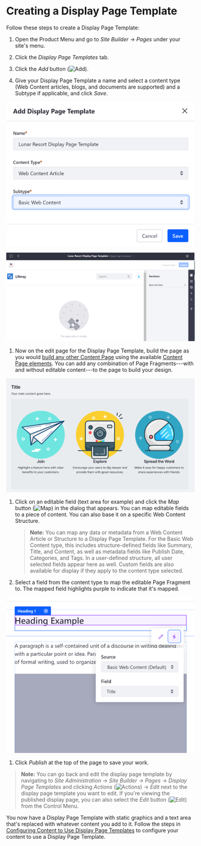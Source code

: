 # Creating a Display Page Template

Follow these steps to create a Display Page Template:

1. Open the Product Menu and go to *Site Builder* &rarr; *Pages* under your site's menu.

1. Click the *Display Page Templates* tab.

1. Click the *Add* button (![Add](../../images/icon-add.png)).

1. Give your Display Page Template a name and select a content type (Web Content articles, blogs, and documents are supported) and a Subtype if applicable, and click *Save*.

  ![Figure 1: Select an Asset type and Subtype.](./creating-a-display-page-template/images/01.png)

  ![Figure 2: The Display Page Template creation interface is the same as a standard Content Page.](./creating-a-display-page-template/images/02.png)

1. Now on the edit page for the Display Page Template, build the page as you would [build any other Content Page](../02-creating-pages/04-building-content-pages.md) using the available [Content Page elements](../02-creating-pages/03-content-page-elements.md). You can add any combination of Page Fragments---with and without editable content---to the page to build your design.

  ![Figure 3: The content structure is mapped to the Page Fragments of the Display Page Template.](./creating-a-display-page-template/images/03.png)

1. Click on an editable field (text area for example) and click the *Map* button (![Map](../../images/icon-map.png)) in the dialog that appears. You can map editable fields to a piece of content. You can also base it on a specific Web Content Structure.

    > **Note:** You can map any data or metadata from a Web Content Article or Structure to a Display Page Template. For the Basic Web Content type, this includes structure-defined fields like Summary, Title, and Content, as well as metadata fields like Publish Date, Categories, and Tags. In a user-defined structure, all user selected fields appear here as well. Custom fields are also available for display if they apply to the content type selected.

1. Select a field from the content type to map the editable Page Fragment to. The mapped field highlights purple to indicate that it's mapped.

  ![Figure 4: Page Fragments that are mapped to the structure fields are highlighted purple.](./creating-a-display-page-template/images/04.png)

1. Click *Publish* at the top of the page to save your work.

  > **Note:** You can go back and edit the display page template by navigating to *Site Administration* &rarr; *Site Builder* &rarr; *Pages* &rarr; *Display Page Templates* and clicking *Actions* (![Actions](../../images/icon-staging-bar-options.png)) &rarr; *Edit* next to the display page template you want to edit. If you're viewing the published display page, you can also select the *Edit* button (![Edit](../../images/icon-edit-pencil.png)) from the Control Menu.

You now have a Display Page Template with static graphics and a text area that's replaced with whatever content you add to it.
Follow the steps in [Configuring Content to Use Display Page Templates](./03-configuring-content-to-use-display-pages.md) to configure your content to use a Display Page Template.
